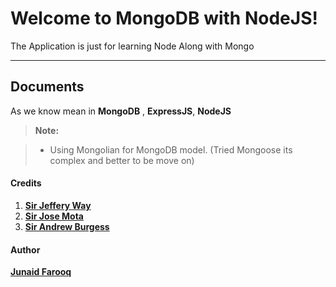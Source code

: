 Welcome to MongoDB with NodeJS!
=====================


The Application is just for learning Node Along with Mongo

----------


Documents
-------------

As we know mean in **MongoDB** , **ExpressJS**, **NodeJS**

> **Note:**

> - Using Mongolian for MongoDB model. (Tried Mongoose its complex and better to be move on)


#### <i class="icon-file"></i> Credits

 1. [**Sir Jeffery Way**](https://twitter.com/jeffrey_way)
 2. [**Sir Jose Mota**](https://twitter.com/josemotanet)
 3. [**Sir Andrew Burgess**](https://twitter.com/andrew8088)

#### <i class="icon-folder-open"></i> Author

[**Junaid Farooq**](http://ijunaidfarooq.herokuapp.com/)
